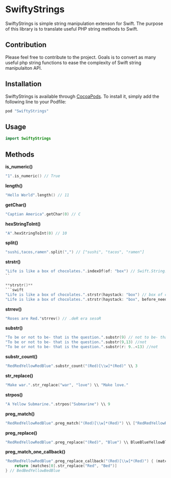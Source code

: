 SwiftyStrings
============

SwiftyStrings is simple string manipulation extenson for Swift. The purpose of this library is to translate useful PHP string methods to Swift.

## Contribution

Please feel free to contribute to the project. Goals is to convert as many useful php string functions to ease the complexity of Swift string manipulaiton API. 

## Installation

SwiftyStrings is available through [CocoaPods](http://cocoapods.org). To install
it, simply add the following line to your Podfile:

```ruby
pod "SwiftyStrings"
```

## Usage

```swift
import SwiftyStrings
```

## Methods

**is_numeric()**
```swift
"1".is_numeric() // True
```
**length()**
```swift
"Hello World".length() // 11
```

**getChar()**
```swift
"Captian America".getChar(0) // C
```

**hexStringToInt()**
```swift
"A".hexStringToInt(0) // 10
```

**split()**
```swift
"sushi,tacos,ramen".split(",") // ["sushi", "tacos", "ramen"]
```

**strstr()**
```swift
"Life is like a box of chocolates.".indexOf(of: "box") // Swift.String.CharacterView.Index(_base: Swift.String.UnicodeScalarView.Index(_position: 15), _countUTF16: 1)
``

**strstr()**
```swift
"Life is like a box of chocolates.".strstr(haystack: "box") // box of chocolates.
"Life is like a box of chocolates.".strstr(haystack: "box", before_needle: true) // Life is like a box
```

**strrev()**
```swift
"Roses are Red."strrev() // .deR era sesoR
```

**substr()**
```swift
"To be or not to be- that is the question.".substr(9) // not to be- that is the question.
"To be or not to be- that is the question.".substr(9,13) //not
"To be or not to be- that is the question.".substr(r: 9..<13) //not
```

**substr_count()**
```swift
"RedRedYellowRedBlue".substr_count("(Red)[\\w]*(Red)" \\ 3
```

**str_replace()**
```swift
"Make war.".str_replace("war", "love") \\ "Make love."
```

**strpos()**
```swift
"A Yellow Submarine.".strpos("Submarine") \\ 9
```

**preg_match()**
```swift
"RedRedYellowRedBlue".preg_match("(Red)[\\w]*(Red)") \\ ["RedRedYellowRed", "Red", "Red"]
```

**preg_replace()**
```swift
"RedRedYellowRedBlue".preg_replace("(Red)", "Blue") \\ BlueBlueYellowBlueBlue
```

**preg_match_one_callback()**
```swift
"RedRedYellowRedBlue".preg_replace_callback("(Red)[\\w]*(Red)") { (matches) -> [String] in
    return [matches[0].str_replace("Red", "Bed")]
} // BedBedYellowBedBlue
```
